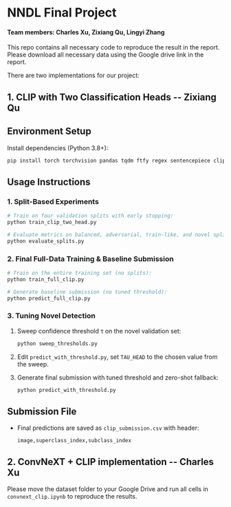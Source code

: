 # NNDL Final Project
#### Team members: Charles Xu, Zixiang Qu, Lingyi Zhang

This repo contains all necessary code to reproduce the result in the report. 
Please download all necessary data using the Google drive link in the report.

There are two implementations for our project:
## 1. CLIP with Two Classification Heads -- Zixiang Qu
## Environment Setup

Install dependencies (Python 3.8+):

```bash
pip install torch torchvision pandas tqdm ftfy regex sentencepiece clip
```

## Usage Instructions

### 1. Split-Based Experiments

```bash
# Train on four validation splits with early stopping:
python train_clip_two_head.py

# Evaluate metrics on balanced, adversarial, train-like, and novel splits:
python evaluate_splits.py
```

### 2. Final Full-Data Training & Baseline Submission

```bash
# Train on the entire training set (no splits):
python train_full_clip.py

# Generate baseline submission (no tuned threshold):
python predict_full_clip.py
```

### 3. Tuning Novel Detection

1. Sweep confidence threshold τ on the novel validation set:

   ```bash
   python sweep_thresholds.py
   ```
2. Edit `predict_with_threshold.py`, set `TAU_HEAD` to the chosen value from the sweep.
3. Generate final submission with tuned threshold and zero-shot fallback:

   ```bash
   python predict_with_threshold.py
   ```

## Submission File

* Final predictions are saved as `clip_submission.csv` with header:

  ```csv
  image,superclass_index,subclass_index
  ```



## 2. ConvNeXT + CLIP implementation -- Charles Xu
Please move the dataset folder to your Google Drive and run all cells in `convnext_clip.ipynb` to reproduce the results.
